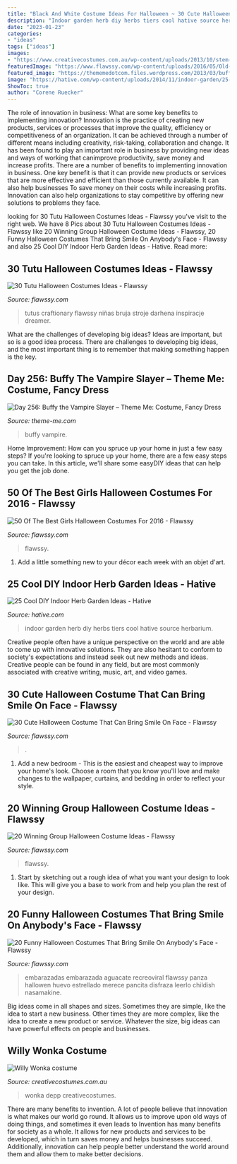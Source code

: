```yaml
---
title: "Black And White Costume Ideas For Halloween ~ 30 Cute Halloween Costume That Can Bring Smile On Face"
description: "Indoor garden herb diy herbs tiers cool hative source herbarium"
date: "2023-01-23"
categories:
- "ideas"
tags: ["ideas"]
images:
- "https://www.creativecostumes.com.au/wp-content/uploads/2013/10/stem-punk-687x1024.jpg"
featuredImage: "https://www.flawssy.com/wp-content/uploads/2016/05/Old-Halloween-Costumes-Girls.jpg"
featured_image: "https://thememedotcom.files.wordpress.com/2013/03/buffy-costume-mid-staking.jpg"
image: "https://hative.com/wp-content/uploads/2014/11/indoor-garden/25-tiers-of-herbs.jpg"
ShowToc: true
author: "Corene Ruecker"
---
```



The role of innovation in business: What are some key benefits to implementing innovation?
Innovation is the practice of creating new products, services or processes that improve the quality, efficiency or competitiveness of an organization. It can be achieved through a number of different means including creativity, risk-taking, collaboration and change. It has been found to play an important role in business by providing new ideas and ways of working that canimprove productivity, save money and increase profits.
There are a number of benefits to implementing innovation in business. One key benefit is that it can provide new products or services that are more effective and efficient than those currently available. It can also help businesses To save money on their costs while increasing profits. Innovation can also help organizations to stay competitive by offering new solutions to problems they face.

	

		
looking for 30 Tutu Halloween Costumes Ideas - Flawssy you've visit to the right web. We have 8 Pics about 30 Tutu Halloween Costumes Ideas - Flawssy like 20 Winning Group Halloween Costume Ideas - Flawssy, 20 Funny Halloween Costumes That Bring Smile On Anybody&#039;s Face - Flawssy and also 25 Cool DIY Indoor Herb Garden Ideas - Hative. Read more:
		
    
## 30 Tutu Halloween Costumes Ideas - Flawssy

<img loading=lazy src="http://flawssy.com/wp-content/uploads/2016/06/Witch-Tutu-from-Little-Dreamer-Inc.jpg" onerror="this.onerror=null;this.src='https://tse3.mm.bing.net/th?id=OIP.YrYLlvumCaGXJCX0WDitgAHaLH&amp;pid=15.1';" alt="30 Tutu Halloween Costumes Ideas - Flawssy">

_Source: flawssy.com_

>tutus craftionary flawssy niñas bruja stroje darhena inspiracje dreamer. 

	

What are the challenges of developing big ideas?
Ideas are important, but so is a good idea process. There are challenges to developing big ideas, and the most important thing is to remember that making something happen is the key.

    
## Day 256: Buffy The Vampire Slayer – Theme Me: Costume, Fancy Dress

<img loading=lazy src="https://thememedotcom.files.wordpress.com/2013/03/buffy-costume-mid-staking.jpg" onerror="this.onerror=null;this.src='https://tse2.mm.bing.net/th?id=OIP.2Z5lbCHQsPssn0Ar9mlhvgHaK_&amp;pid=15.1';" alt="Day 256: Buffy the Vampire Slayer – Theme Me: Costume, Fancy Dress">

_Source: theme-me.com_

>buffy vampire. 

	

Home Improvement: How can you spruce up your home in just a few easy steps?
If you're looking to spruce up your home, there are a few easy steps you can take. In this article, we'll share some easyDIY ideas that can help you get the job done.

    
## 50 Of The Best Girls Halloween Costumes For 2016 - Flawssy

<img loading=lazy src="https://www.flawssy.com/wp-content/uploads/2016/05/Old-Halloween-Costumes-Girls.jpg" onerror="this.onerror=null;this.src='https://tse2.mm.bing.net/th?id=OIP.1YcO4lDk0OU8iGejOO6ThQHaJ2&amp;pid=15.1';" alt="50 Of The Best Girls Halloween Costumes For 2016 - Flawssy">

_Source: flawssy.com_

>flawssy. 

	

1. Add a little something new to your décor each week with an objet d'art.

    
## 25 Cool DIY Indoor Herb Garden Ideas - Hative

<img loading=lazy src="https://hative.com/wp-content/uploads/2014/11/indoor-garden/25-tiers-of-herbs.jpg" onerror="this.onerror=null;this.src='https://tse2.mm.bing.net/th?id=OIP.4RnxXOb-65zizvkcVai5qAHaK_&amp;pid=15.1';" alt="25 Cool DIY Indoor Herb Garden Ideas - Hative">

_Source: hative.com_

>indoor garden herb diy herbs tiers cool hative source herbarium. 

	

Creative people often have a unique perspective on the world and are able to come up with innovative solutions. They are also hesitant to conform to society's expectations and instead seek out new methods and ideas. Creative people can be found in any field, but are most commonly associated with creative writing, music, art, and video games.

    
## 30 Cute Halloween Costume That Can Bring Smile On Face - Flawssy

<img loading=lazy src="http://flawssy.com/wp-content/uploads/2016/05/Little-Girl-Peacock-Halloween-Costume.jpg" onerror="this.onerror=null;this.src='https://tse1.mm.bing.net/th?id=OIP.4wvD9Hf7xpynWQf7SNxr6gHaLD&amp;pid=15.1';" alt="30 Cute Halloween Costume That Can Bring Smile On Face - Flawssy">

_Source: flawssy.com_

>. 

	

1. Add a new bedroom - This is the easiest and cheapest way to improve your home's look. Choose a room that you know you'll love and make changes to the wallpaper, curtains, and bedding in order to reflect your style.

    
## 20 Winning Group Halloween Costume Ideas - Flawssy

<img loading=lazy src="https://www.flawssy.com/wp-content/uploads/2016/05/Hollywood-Couples-Halloween-Costumes.jpg" onerror="this.onerror=null;this.src='https://tse2.mm.bing.net/th?id=OIP.9D9W1JAgQRls4Cis4mnp5QHaJ4&amp;pid=15.1';" alt="20 Winning Group Halloween Costume Ideas - Flawssy">

_Source: flawssy.com_

>flawssy. 

	

1. Start by sketching out a rough idea of what you want your design to look like. This will give you a base to work from and help you plan the rest of your design.

    
## 20 Funny Halloween Costumes That Bring Smile On Anybody&#039;s Face - Flawssy

<img loading=lazy src="https://www.flawssy.com/wp-content/uploads/2016/05/Funny-Halloween-Costume-Avocado.jpg" onerror="this.onerror=null;this.src='https://tse3.mm.bing.net/th?id=OIP.JDHBLpm7Ozx2iaEJSVpRygHaJ3&amp;pid=15.1';" alt="20 Funny Halloween Costumes That Bring Smile On Anybody&#039;s Face - Flawssy">

_Source: flawssy.com_

>embarazadas embarazada aguacate recreoviral flawssy panza hallowen huevo estrellado merece pancita disfraza leerlo childish nasamakine. 

	

Big ideas come in all shapes and sizes. Sometimes they are simple, like the idea to start a new business. Other times they are more complex, like the idea to create a new product or service. Whatever the size, big ideas can have powerful effects on people and businesses.

    
## Willy Wonka Costume

<img loading=lazy src="https://www.creativecostumes.com.au/wp-content/uploads/2013/10/stem-punk-687x1024.jpg" onerror="this.onerror=null;this.src='https://tse3.mm.bing.net/th?id=OIP.FIxBOyOmPXnnOQlxCEOemwHaLC&amp;pid=15.1';" alt="Willy Wonka costume">

_Source: creativecostumes.com.au_

>wonka depp creativecostumes. 

	

There are many benefits to invention. A lot of people believe that innovation is what makes our world go round. It allows us to improve upon old ways of doing things, and sometimes it even leads to
Invention has many benefits for society as a whole. It allows for new products and services to be developed, which in turn saves money and helps businesses succeed. Additionally, innovation can help people better understand the world around them and allow them to make better decisions.

